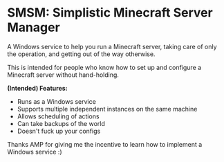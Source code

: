 # SMSM: Simplistic Minecraft Server Manager

A Windows service to help you run a Minecraft server, taking care of only the operation, and getting out of the way otherwise.

This is intended for people who know how to set up and configure a Minecraft server without hand-holding.

**(Intended) Features:**
- Runs as a Windows service
- Supports multiple independent instances on the same machine
- Allows scheduling of actions
- Can take backups of the world
- Doesn't fuck up your configs

Thanks AMP for giving me the incentive to learn how to implement a Windows service :)
